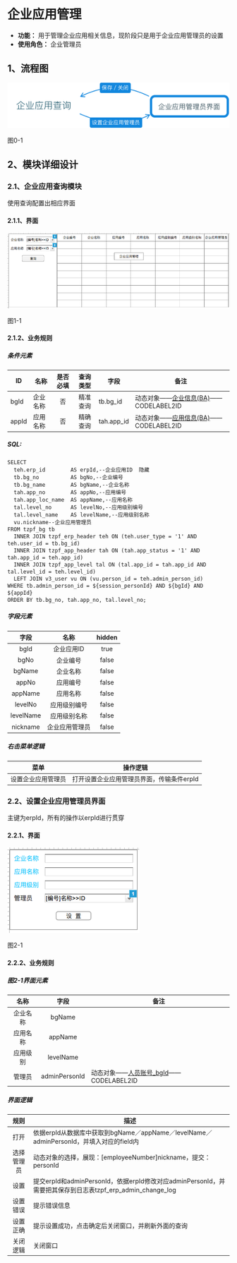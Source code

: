 # 企业应用管理
- **功能：** 用于管理企业应用相关信息，现阶段只是用于企业应用管理员的设置
- **使用角色：** 企业管理员

## 1、流程图
![](./img/2/2/企业应用管理流程图.png)

图0-1

## 2、模块详细设计

### 2.1、企业应用查询模块
使用查询配置出相应界面

#### 2.1.1、界面
![](./img/2/2/企业应用查询界面.png)

图1-1

#### 2.1.2、业务规则

##### 条件元素
|ID|名称|是否必填|查询类型|字段|备注|
|---|---|:-----:|:-----:|---|---|
|bgId|企业名称|否|精准查询|tb.bg_id|动态对象——[企业信息(BA)](dynobj/企业信息(BA).md)——CODELABEL2ID|
|appId|应用名称|否|精确查询|tah.app_id|动态对象——[应用信息(BA)](dynobj/应用信息(BA).md)——CODELABEL2ID|

##### SQL:
```
SELECT
  teh.erp_id        AS erpId,--企业应用ID  隐藏
  tb.bg_no          AS bgNo,--企业编号
  tb.bg_name        AS bgName,--企业名称
  tah.app_no        AS appNo,--应用编号
  tah.app_loc_name  AS appName,--应用名称
  tal.level_no      AS levelNo,--应用级别编号
  tal.level_name    AS levelName,--应用级别名称
  vu.nickname--企业应用管理员
FROM tzpf_bg tb
  INNER JOIN tzpf_erp_header teh ON (teh.user_type = '1' AND teh.user_id = tb.bg_id)
  INNER JOIN tzpf_app_header tah ON (tah.app_status = '1' AND tah.app_id = teh.app_id)
  INNER JOIN tzpf_app_level tal ON (tal.app_id = tah.app_id AND tal.level_id = teh.level_id)
  LEFT JOIN v3_user vu ON (vu.person_id = teh.admin_person_id)
WHERE tb.admin_person_id = ${session_personId} AND ${bgId} AND ${appId}
ORDER BY tb.bg_no, tah.app_no, tal.level_no;
```

##### 字段元素
|字段|名称|hidden|
|:---:|:---:|:---:|
|bgId|企业应用ID|true|
|bgNo|企业编号|false|
|bgName|企业名称|false|
|appNo|应用编号|false|
|appName|应用名称|false|
|levelNo|应用级别编号|false|
|levelName|应用级别名称|false|
|nickname|企业应用管理员|false|

##### 右击菜单逻辑
|菜单|操作逻辑|
|:---:|-----|
|设置企业应用管理员|打开设置企业应用管理员界面，传输条件erpId|

### 2.2、设置企业应用管理员界面
主键为erpId，所有的操作以erpId进行贯穿

#### 2.2.1、界面
![](./img/2/2/企业应用管理员界面.png)

图2-1


#### 2.2.2、业务规则

##### 图2-1界面元素
|名称|字段|备注|
|:---:|:---:|---|
|企业名称|bgName| |
|应用名称|appName| |
|应用级别|levelName| |
|管理员|adminPersonId|动态对象——[人员账号_bgId](dynobj/人员账号_bgId.md)——CODELABEL2ID|

##### 界面逻辑
|规则|描述|
|:---:|---|
|打开|依据erpId从数据库中获取到bgName／appName／levelName／adminPersonId，并填入对应的field内|
|选择管理员|动态对象的选择，展现：[employeeNumber]nickname，提交：personId|
|设置|提交erpId和adminPersonId，依据erpId修改对应adminPersonId，并需要把其保存到日志表tzpf_erp_admin_change_log|
|设置错误|提示错误信息|
|设置正确|提示设置成功，点击确定后关闭窗口，并刷新外面的查询|
|关闭逻辑|关闭窗口|